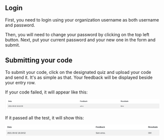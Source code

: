 
## Login 
First, you need to login using your organization username as both username and password.

Then, you will need to change your password by clicking on the top left button. Next, put your current password and your new one in the form and submit. 

## Submitting your code

To submit your code, click on the designated quiz and upload your code and send it. It's as simple as that. Your feedback will be displayed beside your entry row. 

If your code failed, it will appear like this:

![fail](../failed.png)

If it passed all the test, it will show this:

![success](../success.png)
